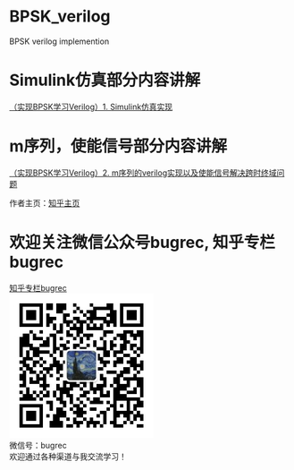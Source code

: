 # BPSK_verilog
BPSK verilog implemention

# Simulink仿真部分内容讲解
[（实现BPSK学习Verilog）1. Simulink仿真实现](https://zhuanlan.zhihu.com/p/87202918) 

# m序列，使能信号部分内容讲解
[（实现BPSK学习Verilog）2. m序列的verilog实现以及使能信号解决跨时终域问题](https://zhuanlan.zhihu.com/p/88597246) 

作者主页：[知乎主页](https://www.zhihu.com/people/fanfango/activities) 

# 欢迎关注微信公众号bugrec, 知乎专栏bugrec
[知乎专栏bugrec](https://zhuanlan.zhihu.com/BugRec) \
![微信号：bugrec](https://github.com/maxs-well/BPSK_verilog/blob/master/pic/wechat.jpg)<br/>
微信号：bugrec \
欢迎通过各种渠道与我交流学习！
